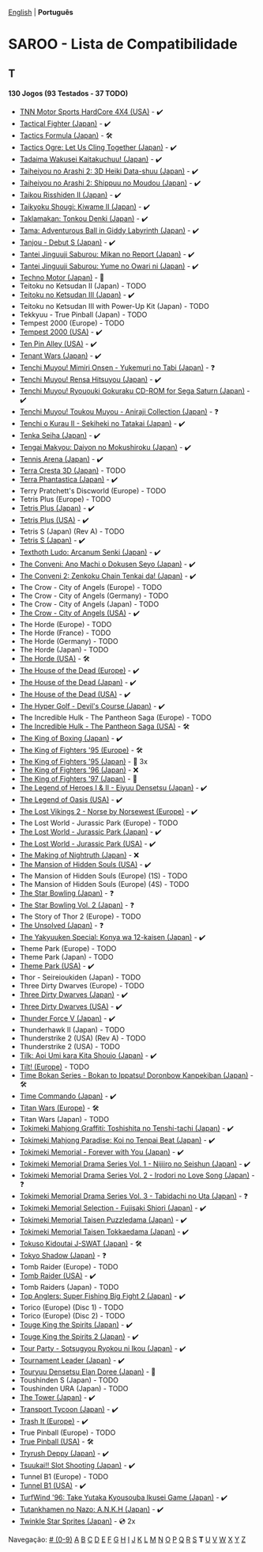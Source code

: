 [English](../en-us/T.md) | **Português**

# SAROO - Lista de Compatibilidade

## T

#### 130 Jogos (93 Testados - 37 TODO)

- [TNN Motor Sports HardCore 4X4 (USA)](../../../Regions/Retails/USA/T-13703H/01/README.md) - :heavy_check_mark:
- [Tactical Fighter (Japan)](../../../Regions/Retails/Japan/T-21402G/01/README.md) - :heavy_check_mark:
- [Tactics Formula (Japan)](../../../Regions/Retails/Japan/T-34101G/01/README.md) - :hammer_and_wrench:
- [Tactics Ogre: Let Us Cling Together (Japan)](../../../Regions/Retails/Japan/T-5306G/01/README.md) - :heavy_check_mark:
- [Tadaima Wakusei Kaitakuchuu! (Japan)](../../../Regions/Retails/Japan/T-16602G/01/README.md) - :heavy_check_mark:
- [Taiheiyou no Arashi 2: 3D Heiki Data-shuu (Japan)](../../../Regions/Retails/Japan/T-15024G/01/README.md) - :heavy_check_mark:
- [Taiheiyou no Arashi 2: Shippuu no Moudou (Japan)](../../../Regions/Retails/Japan/T-15018G/01/README.md) - :heavy_check_mark:
- [Taikou Risshiden II (Japan)](../../../Regions/Retails/Japan/T-7618G/01/README.md) - :heavy_check_mark:
- [Taikyoku Shougi: Kiwame II (Japan)](../../../Regions/Retails/Japan/T-29001G/01/README.md) - :heavy_check_mark:
- [Taklamakan: Tonkou Denki (Japan)](../../../Regions/Retails/Japan/T-25102G/01/README.md) - :heavy_check_mark:
- [Tama: Adventurous Ball in Giddy Labyrinth (Japan)](../../../Regions/Retails/Japan/T-4801G/01/README.md) - :heavy_check_mark:
- [Tanjou - Debut S (Japan)](../../../Regions/Retails/Japan/T-20101G/01/README.md) - :heavy_check_mark:
- [Tantei Jinguuji Saburou: Mikan no Report (Japan)](../../../Regions/Retails/Japan/T-1307G/01/README.md) - :heavy_check_mark:
- [Tantei Jinguuji Saburou: Yume no Owari ni (Japan)](../../../Regions/Retails/Japan/T-1316G/01/README.md) - :heavy_check_mark:
- [Techno Motor (Japan)](../../../Regions/Retails/Japan/T-37601G/README.md) - :100:
- Teitoku no Ketsudan II (Japan) - TODO
- [Teitoku no Ketsudan III (Japan)](../../../Regions/Retails/Japan/T-7640G/01/README.md) - :heavy_check_mark:
- Teitoku no Ketsudan III with Power-Up Kit (Japan) - TODO
- Tekkyuu - True Pinball (Japan) - TODO
- Tempest 2000 (Europe) - TODO
- [Tempest 2000 (USA)](../../../Regions/Retails/USA/T-12516H/01/README.md) - :heavy_check_mark:
- [Ten Pin Alley (USA)](../../../Regions/Retails/USA/T-13705H/01/README.md) - :heavy_check_mark:
- [Tenant Wars (Japan)](../../../Regions/Retails/Japan/6106821/01/README.md) - :heavy_check_mark:
- [Tenchi Muyou! Mimiri Onsen - Yukemuri no Tabi (Japan)](../../../Regions/Retails/Japan/T-21802G/01/README.md) - :question:
- [Tenchi Muyou! Rensa Hitsuyou (Japan)](../../../Regions/Retails/Japan/T-22204G/01/README.md) - :heavy_check_mark:
- [Tenchi Muyou! Ryououki Gokuraku CD-ROM for Sega Saturn (Japan)](../../../Regions/Retails/Japan/T-21801G00/01/README.md) - :heavy_check_mark:
- [Tenchi Muyou! Toukou Muyou - Aniraji Collection (Japan)](../../../Regions/Retails/Japan/T-26103G/01/README.md) - :question:
- [Tenchi o Kurau II - Sekiheki no Tatakai (Japan)](../../../Regions/Retails/Japan/T-1207G/01/README.md) - :heavy_check_mark:
- [Tenka Seiha (Japan)](../../../Regions/Retails/Japan/T-15030G/01/README.md) - :heavy_check_mark:
- [Tengai Makyou: Daiyon no Mokushiroku (Japan)](../../../Regions/Retails/Japan/T-14301G/01/README.md) - :heavy_check_mark:
- [Tennis Arena (Japan)](../../../Regions/Retails/Japan/T-17703G/01/README.md) - :heavy_check_mark:
- [Terra Cresta 3D (Japan)](../../../Regions/Retails/Japan/T-7102G/01/README.md) - TODO
- [Terra Phantastica (Japan)](../../../Regions/Retails/Japan/GS-9054/01/README.md) - :heavy_check_mark:
- Terry Pratchett's Discworld (Europe) - TODO
- Tetris Plus (Europe) - TODO
- [Tetris Plus (Japan)](../../../Regions/Retails/Japan/T-5708G/01/README.md) - :heavy_check_mark:
- [Tetris Plus (USA)](../../../Regions/Retails/USA/T-5704H/01/README.md) - :heavy_check_mark:
- Tetris S (Japan) (Rev A) - TODO
- [Tetris S (Japan)](../../../Regions/Retails/Japan/T-20802G/01/README.md) - :heavy_check_mark:
- [Texthoth Ludo: Arcanum Senki (Japan)](../../../Regions/Retails/Japan/T-23102G/01/README.md) - :heavy_check_mark:
- [The Conveni: Ano Machi o Dokusen Seyo (Japan)](../../../Regions/Retails/Japan/T-4310G/01/README.md) - :heavy_check_mark:
- [The Conveni 2: Zenkoku Chain Tenkai da! (Japan)](../../../Regions/Retails/Japan/T-4317G/01/README.md) - :heavy_check_mark:
- The Crow - City of Angels (Europe) - TODO
- The Crow - City of Angels (Germany) - TODO
- The Crow - City of Angels (Japan) - TODO
- [The Crow - City of Angels (USA)](../../../Regions/Retails/USA/T-8124H/01/README.md) - :heavy_check_mark:
- The Horde (Europe) - TODO
- The Horde (France) - TODO
- The Horde (Germany) - TODO
- The Horde (Japan) - TODO
- [The Horde (USA)](../../../Regions/Retails/USA/T-15909H50/01/README.md) - :hammer_and_wrench:
- [The House of the Dead (Europe)](../../../Regions/Retails/Europe/MK-81802/01/README.md) - :heavy_check_mark:
- [The House of the Dead (Japan)](../../../Regions/Retails/Japan/GS-9173/01/REsADME.md) - :heavy_check_mark:
- [The House of the Dead (USA)](../../../Regions/Retails/USA/81802/01/REsADME.md) - :heavy_check_mark:
- [The Hyper Golf - Devil's Course (Japan)](../../../Regions/Retails/Japan/T-2303H/01/README.md) - :heavy_check_mark:
- The Incredible Hulk - The Pantheon Saga (Europe) - TODO
- [The Incredible Hulk - The Pantheon Saga (USA)](../../../Regions/Retails/USA/T-7905H/01/README.md) - :hammer_and_wrench:
- [The King of Boxing (Japan)](../../../Regions/Retails/Japan/T-6001G/01/README.md) - :heavy_check_mark:
- [The King of Fighters '95 (Europe)](../../../Regions/Retails/Europe/MK-81088/README.md) - :hammer_and_wrench:
- [The King of Fighters '95 (Japan)](../../../Regions/Retails/Japan/T-3101G/README.md) - :minidisc: 3x
- [The King of Fighters '96 (Japan)](../../../Regions/Retails/Japan/T-3108G/01/README.md) - :x:
- [The King of Fighters '97 (Japan)](../../../Regions/Retails/Japan/T-3121G/README.md) - :100:
- [The Legend of Heroes I & II - Eiyuu Densetsu (Japan)](../../../Regions/Retails/Japan/T-37101G/01/README.md) - :heavy_check_mark:
- [The Legend of Oasis (USA)](../../../Regions/Retails/USA/MK-81302/01/README.md) - :heavy_check_mark:
- [The Lost Vikings 2 - Norse by Norsewest (Europe)](../../../Regions/Retails/Europe/T-12521H50/01/README.md) - :heavy_check_mark:
- The Lost World - Jurassic Park (Europe) - TODO
- [The Lost World - Jurassic Park (Japan)](../../../Regions/Retails/Japan/GS-9162/01/README.md) - :heavy_check_mark:
- [The Lost World - Jurassic Park (USA)](../../../Regions/Retails/USA/MK-81065/01/README.md) - :heavy_check_mark:
- [The Making of Nightruth (Japan)](../../../Regions/Retails/Japan/T-20203G/01/README.md) - :x:
- [The Mansion of Hidden Souls (USA)](../../../Regions/Retails/USA/MK-81012/01/README.md) - :heavy_check_mark:
- The Mansion of Hidden Souls (Europe) (1S) - TODO
- The Mansion of Hidden Souls (Europe) (4S) - TODO
- [The Star Bowling (Japan)](../../../Regions/Retails/Japan/T-21804G/01/README.md) - :question:
- [The Star Bowling Vol. 2 (Japan)](../../../Regions/Retails/Japan/T-21805G/01/README.md) - :question:
- The Story of Thor 2 (Europe) - TODO
- [The Unsolved (Japan)](../../../Regions/Retails/Japan/T-7017G/01/README.md) - :question:
- [The Yakyuuken Special: Konya wa 12-kaisen (Japan)](../../../Regions/Retails/Japan/T-21901G/01/README.md) - :heavy_check_mark:
- Theme Park (Europe) - TODO
- Theme Park (Japan) - TODO
- [Theme Park (USA)](../../../Regions/Retails/USA/T-5001H/01/README.md) - :heavy_check_mark:
- Thor - Seireioukiden (Japan) - TODO
- Three Dirty Dwarves (Europe) - TODO
- [Three Dirty Dwarves (Japan)](../../../Regions/Retails/Japan/GS-9137/01/README.md) - :heavy_check_mark:
- [Three Dirty Dwarves (USA)](../../../Regions/Retails/USA/T-30401H/01/README.md) - :heavy_check_mark:
- [Thunder Force V (Japan)](../../../Regions/Retails/Japan/T-1811G/01/README.md) - :heavy_check_mark:
- Thunderhawk II (Japan) - TODO
- Thunderstrike 2 (USA) (Rev A) - TODO
- Thunderstrike 2 (USA) - TODO
- [Tilk: Aoi Umi kara Kita Shoujo (Japan)](../../../Regions/Retails/Japan/T-32508G/01/README.md) - :heavy_check_mark:
- [Tilt! (Europe)](../../../Regions/Retails/Europe/T-7015H-50/01/README.md) - TODO
- [Time Bokan Series - Bokan to Ippatsu! Doronbow Kanpekiban (Japan)](../../../Regions/Retails/Japan/T-20607G/01/README.md) - :hammer_and_wrench:
- [Time Commando (Japan)](../../../Regions/Retails/Japan/T-8129G/01/README.md) - :heavy_check_mark:
- [Titan Wars (Europe)](../../../Regions/Retails/Europe/T-15911H50/01/README.md) - :hammer_and_wrench:
- Titan Wars (Japan) - TODO
- [Tokimeki Mahjong Graffiti: Toshishita no Tenshi-tachi (Japan)](../../../Regions/Retails/Japan/T-20202G/01/README.md) - :heavy_check_mark:
- [Tokimeki Mahjong Paradise: Koi no Tenpai Beat (Japan)](../../../Regions/Retails/Japan/T-20201G/01/README.md) - :heavy_check_mark:
- [Tokimeki Memorial - Forever with You (Japan)](../../../Regions/Retails/Japan/T-9504G/01/README.md) - :heavy_check_mark:
- [Tokimeki Memorial Drama Series Vol. 1 - Nijiiro no Seishun (Japan)](../../../Regions/Retails/Japan/T-9522G/01/README.md) - :heavy_check_mark:
- [Tokimeki Memorial Drama Series Vol. 2 - Irodori no Love Song (Japan)](../../../Regions/Retails/Japan/T-9529G/01/README.md) - :question:
- [Tokimeki Memorial Drama Series Vol. 3 - Tabidachi no Uta (Japan)](../../../Regions/Retails/Japan/T-9532G/01/README.md) - :question:
- [Tokimeki Memorial Selection - Fujisaki Shiori (Japan)](../../../Regions/Retails/Japan/T-9517G/01/README.md) - :heavy_check_mark:
- [Tokimeki Memorial Taisen Puzzledama (Japan)](../../../Regions/Retails/Japan/T-9512G/01/README.md) - :heavy_check_mark:
- [Tokimeki Memorial Taisen Tokkaedama (Japan)](../../../Regions/Retails/Japan/T-9524G/01/README.md) - :heavy_check_mark:
- [Tokuso Kidoutai J-SWAT (Japan)](../../../Regions/Retails/Japan/T-20602G/01/README.md) - :hammer_and_wrench:
- [Tokyo Shadow (Japan)](../../../Regions/Retails/Japan/T-1110G/01/README.md) - :question:
- Tomb Raider (Europe) - TODO
- [Tomb Raider (USA)](../../../Regions/Retails/USA/T-7910H/01/README.md) - :heavy_check_mark:
- Tomb Raiders (Japan) - TODO
- [Top Anglers: Super Fishing Big Fight 2 (Japan)](../../../Regions/Retails/Japan/T-18705G/01/README.md) - :heavy_check_mark:
- Torico (Europe) (Disc 1) - TODO
- Torico (Europe) (Disc 2) - TODO
- [Touge King the Spirits (Japan)](../../../Regions/Retails/Japan/T-14401G/01/README.md) - :heavy_check_mark:
- [Touge King the Spirits 2 (Japan)](../../../Regions/Retails/Japan/T-14412G/01/README.md) - :heavy_check_mark:
- [Tour Party - Sotsugyou Ryokou ni Ikou (Japan)](../../../Regions/Retails/Japan/T-10312G/01/README.md) - :heavy_check_mark:
- [Tournament Leader (Japan)](../../../Regions/Retails/Japan/T-6007G/01/README.md) - :heavy_check_mark:
- [Touryuu Densetsu Elan Doree (Japan)](../../../Regions/Retails/Japan/T-38202G/README.md) - :100:
- Toushinden S (Japan) - TODO
- Toushinden URA (Japan) - TODO
- [The Tower (Japan)](../../../Regions/Retails/Japan/T-21601G/01/README.md) - :heavy_check_mark:
- [Transport Tycoon (Japan)](../../../Regions/Retails/Japan/T-15028G/01/README.md) - :heavy_check_mark:
- [Trash It (Europe)](../../../Regions/Retails/Europe/T-25411H-50/01/README.md) - :heavy_check_mark:
- True Pinball (Europe) - TODO
- [True Pinball (USA)](../../../Regions/Retails/USA/T-16406H/01/README.md) - :hammer_and_wrench:
- [Tryrush Deppy (Japan)](../../../Regions/Retails/Japan/T-21302G/01/README.md) - :heavy_check_mark:
- [Tsuukai!! Slot Shooting (Japan)](../../../Regions/Retails/Japan/T-21504G/01/README.md) - :heavy_check_mark:
- Tunnel B1 (Europe) - TODO
- [Tunnel B1 (USA)](../../../Regions/Retails/USA/T-8144H/01/README.md) - :heavy_check_mark:
- [TurfWind '96: Take Yutaka Kyousouba Ikusei Game (Japan)](../../../Regions/Retails/Japan/T-5707G/01/README.md) - :heavy_check_mark:
- [Tutankhamen no Nazo: A.N.K.H (Japan)](../../../Regions/Retails/Japan/T-35601G/01/README.md) - :heavy_check_mark:
- [Twinkle Star Sprites (Japan)](../../../Regions/Retails/Japan/T-37301G/README.md) - :cd: 2x

Navegação:
[# (0-9)](./09.md) [A](./A.md) [B](./B.md) [C](./C.md) [D](./D.md) [E](./E.md) [F](./F.md) [G](./G.md) [H](./H.md) [I](./I.md) [J](./J.md) [K](./K.md) [L](./L.md) [M](./M.md) [N](./N.md) [O](./O.md) [P](./P.md) [Q](./Q.md) [R](./R.md) [S](./S.md) **T** [U](./U.md) [V](./V.md) [W](./W.md) [X](./X.md) [Y](./Y.md) [Z](./Z.md)
